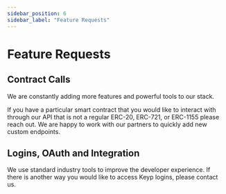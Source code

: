 ```yaml
---
sidebar_position: 6
sidebar_label: "Feature Requests"
---
```


# Feature Requests

## Contract Calls

We are constantly adding more features and powerful tools to our stack.

If you have a particular smart contract that you would like to interact with through our API that is not a regular ERC-20, ERC-721, or ERC-1155 please reach out. We are happy to work with our partners to quickly add new custom endpoints.

## Logins, OAuth and Integration

We use standard industry tools to improve the developer experience. If there is another way you would like to access Keyp logins, please contact us.
